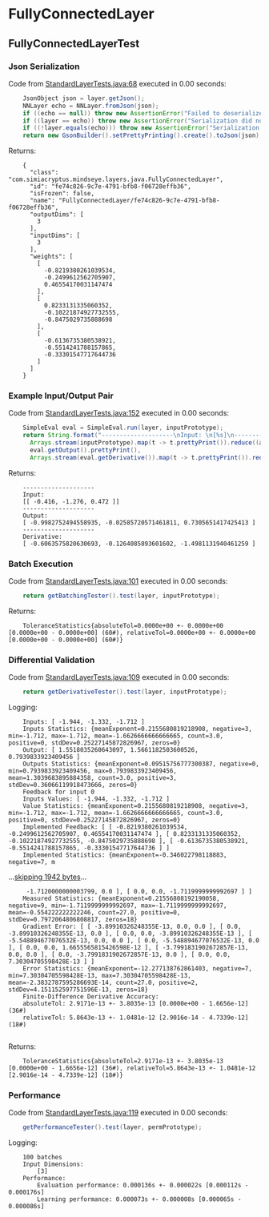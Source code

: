 # FullyConnectedLayer
## FullyConnectedLayerTest
### Json Serialization
Code from [StandardLayerTests.java:68](../../../../../../../src/main/java/com/simiacryptus/mindseye/test/StandardLayerTests.java#L68) executed in 0.00 seconds: 
```java
    JsonObject json = layer.getJson();
    NNLayer echo = NNLayer.fromJson(json);
    if ((echo == null)) throw new AssertionError("Failed to deserialize");
    if ((layer == echo)) throw new AssertionError("Serialization did not copy");
    if ((!layer.equals(echo))) throw new AssertionError("Serialization not equal");
    return new GsonBuilder().setPrettyPrinting().create().toJson(json);
```

Returns: 

```
    {
      "class": "com.simiacryptus.mindseye.layers.java.FullyConnectedLayer",
      "id": "fe74c826-9c7e-4791-bfb8-f06728effb36",
      "isFrozen": false,
      "name": "FullyConnectedLayer/fe74c826-9c7e-4791-bfb8-f06728effb36",
      "outputDims": [
        3
      ],
      "inputDims": [
        3
      ],
      "weights": [
        [
          -0.8219380261039534,
          -0.2499612562705907,
          0.46554170031147474
        ],
        [
          0.8233131335060352,
          -0.10221874927732555,
          -0.8475029735888698
        ],
        [
          -0.6136735380538921,
          -0.5514241788157865,
          -0.33301547717644736
        ]
      ]
    }
```



### Example Input/Output Pair
Code from [StandardLayerTests.java:152](../../../../../../../src/main/java/com/simiacryptus/mindseye/test/StandardLayerTests.java#L152) executed in 0.00 seconds: 
```java
    SimpleEval eval = SimpleEval.run(layer, inputPrototype);
    return String.format("--------------------\nInput: \n[%s]\n--------------------\nOutput: \n%s\n--------------------\nDerivative: \n%s",
      Arrays.stream(inputPrototype).map(t -> t.prettyPrint()).reduce((a, b) -> a + ",\n" + b).get(),
      eval.getOutput().prettyPrint(),
      Arrays.stream(eval.getDerivative()).map(t -> t.prettyPrint()).reduce((a, b) -> a + ",\n" + b).get());
```

Returns: 

```
    --------------------
    Input: 
    [[ -0.416, -1.276, 0.472 ]]
    --------------------
    Output: 
    [ -0.9982752494558935, -0.02585720571461811, 0.7305651417425413 ]
    --------------------
    Derivative: 
    [ -0.6063575820630693, -0.1264085893601602, -1.4981131940461259 ]
```



### Batch Execution
Code from [StandardLayerTests.java:101](../../../../../../../src/main/java/com/simiacryptus/mindseye/test/StandardLayerTests.java#L101) executed in 0.00 seconds: 
```java
    return getBatchingTester().test(layer, inputPrototype);
```

Returns: 

```
    ToleranceStatistics{absoluteTol=0.0000e+00 +- 0.0000e+00 [0.0000e+00 - 0.0000e+00] (60#), relativeTol=0.0000e+00 +- 0.0000e+00 [0.0000e+00 - 0.0000e+00] (60#)}
```



### Differential Validation
Code from [StandardLayerTests.java:109](../../../../../../../src/main/java/com/simiacryptus/mindseye/test/StandardLayerTests.java#L109) executed in 0.00 seconds: 
```java
    return getDerivativeTester().test(layer, inputPrototype);
```
Logging: 
```
    Inputs: [ -1.944, -1.332, -1.712 ]
    Inputs Statistics: {meanExponent=0.2155680819218908, negative=3, min=-1.712, max=-1.712, mean=-1.6626666666666665, count=3.0, positive=0, stdDev=0.25227145872826967, zeros=0}
    Output: [ 1.5518035260643097, 1.5661182503600526, 0.7939833923409456 ]
    Outputs Statistics: {meanExponent=0.09515756777300387, negative=0, min=0.7939833923409456, max=0.7939833923409456, mean=1.3039683895884358, count=3.0, positive=3, stdDev=0.36066119918473666, zeros=0}
    Feedback for input 0
    Inputs Values: [ -1.944, -1.332, -1.712 ]
    Value Statistics: {meanExponent=0.2155680819218908, negative=3, min=-1.712, max=-1.712, mean=-1.6626666666666665, count=3.0, positive=0, stdDev=0.25227145872826967, zeros=0}
    Implemented Feedback: [ [ -0.8219380261039534, -0.2499612562705907, 0.46554170031147474 ], [ 0.8233131335060352, -0.10221874927732555, -0.8475029735888698 ], [ -0.6136735380538921, -0.5514241788157865, -0.33301547717644736 ] ]
    Implemented Statistics: {meanExponent=-0.346022798118883, negative=7, m
```
...[skipping 1942 bytes](etc/109.txt)...
```
     -1.7120000000003799, 0.0 ], [ 0.0, 0.0, -1.7119999999992697 ] ]
    Measured Statistics: {meanExponent=0.21556808192190058, negative=9, min=-1.7119999999992697, max=-1.7119999999992697, mean=-0.554222222222246, count=27.0, positive=0, stdDev=0.7972064806808817, zeros=18}
    Gradient Error: [ [ -3.89910326248355E-13, 0.0, 0.0 ], [ 0.0, -3.89910326248355E-13, 0.0 ], [ 0.0, 0.0, -3.89910326248355E-13 ], [ -5.548894677076532E-13, 0.0, 0.0 ], [ 0.0, -5.548894677076532E-13, 0.0 ], [ 0.0, 0.0, 1.6655565815426598E-12 ], [ -3.7991831902672857E-13, 0.0, 0.0 ], [ 0.0, -3.7991831902672857E-13, 0.0 ], [ 0.0, 0.0, 7.30304705598428E-13 ] ]
    Error Statistics: {meanExponent=-12.277138762861403, negative=7, min=7.30304705598428E-13, max=7.30304705598428E-13, mean=-2.3832787595286693E-14, count=27.0, positive=2, stdDev=4.151152597751596E-13, zeros=18}
    Finite-Difference Derivative Accuracy:
    absoluteTol: 2.9171e-13 +- 3.8035e-13 [0.0000e+00 - 1.6656e-12] (36#)
    relativeTol: 5.8643e-13 +- 1.0481e-12 [2.9016e-14 - 4.7339e-12] (18#)
    
```

Returns: 

```
    ToleranceStatistics{absoluteTol=2.9171e-13 +- 3.8035e-13 [0.0000e+00 - 1.6656e-12] (36#), relativeTol=5.8643e-13 +- 1.0481e-12 [2.9016e-14 - 4.7339e-12] (18#)}
```



### Performance
Code from [StandardLayerTests.java:119](../../../../../../../src/main/java/com/simiacryptus/mindseye/test/StandardLayerTests.java#L119) executed in 0.00 seconds: 
```java
    getPerformanceTester().test(layer, permPrototype);
```
Logging: 
```
    100 batches
    Input Dimensions:
    	[3]
    Performance:
    	Evaluation performance: 0.000136s +- 0.000022s [0.000112s - 0.000176s]
    	Learning performance: 0.000073s +- 0.000008s [0.000065s - 0.000086s]
    
```

